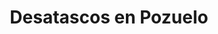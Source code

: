 ---
id: 'service-14'
title: 'Desatascos en Pozuelo'

titleMeta: "Desatascos en Pozuelo - Expertos en Pocería y Desatrancos "
lugar: 'Pozuelo'
mediumImage: 'renovation-lg.webp'
largeImage: 'desatascospozuelo-md.webp'
metaContent: "Desatascos Pociten: Desatascos en Pozuelo, expertos en pocería y desatrancos 💧. Solucionamos tus problemas de atascos rápidamente. ¡Llámanos! ☎️ 647 376 782."
detailBreadcrumbSubTitle: 'Single Service'
detailBreadcrumbDesc: 'Empresa de poceros en Pozuelo con los mejores precios'
canonical: https://www.desatascos-madrid.com/desatascos/pozuelo


title2: 'Desatascos en Pozuelo'
#PARRAFO color negro de fondo y letras en verde
detailSubTitle: 'Desatascos y Obras de Pocería en Pozuelo: Soluciones Efectivas de Desatascos Pociten'

#PARRAFO slider
parrafo: "Desatascos y Obras de Pocería: Soluciones Rápidas y Efectivas para sus Problemas de Saneamiento en Pozuelo"

#PARRAFO Primera pregunta



descripcion: "<p>En Desatascos Pociten, nos enorgullece ofrecer soluciones efectivas y de alta calidad para desatascos y obras de pocería en Pozuelo y sus alrededores. Como empresa especializada en la limpieza y mantenimiento de redes de saneamiento, nos comprometemos a garantizar el correcto funcionamiento de las tuberías y alcantarillas de nuestros clientes, evitando problemas como atascos, inundaciones y olores desagradables.</p>"
detailDesc: "Cuando se trata de problemas de alcantarillado y tuberías, es importante contar con una empresa especializada en desatascos y obras de pocería en Pozuelo y sus alrededores. En Desatascos Pociten, nos enorgullecemos de ofrecer soluciones de alta calidad para garantizar que su sistema de alcantarillado y tuberías funcione correctamente."

#PARRAFO Segunda pregunta


descripcion1: "Ofrecemos una amplia gama de servicios para satisfacer las necesidades de nuestros clientes. Nuestros servicios incluyen la limpieza de tuberías, desatascos de alcantarillado, reparación de tuberías y instalación de nuevas tuberías. Trabajamos diligentemente para garantizar que su sistema de alcantarillado y tuberías funcione de manera eficiente y sin problemas."
descripcion2: ""

#PARRAFO Tercera pregunta

descripcion3: "En Desatascos Pociten, nos esforzamos por utilizar métodos naturales y seguros para resolver los problemas de atascos. Utilizamos tecnologías y herramientas especializadas para eliminar cualquier obstrucción en las tuberías sin dañar el medio ambiente. Además, ofrecemos servicios de emergencia las 24 horas del día, los 7 días de la semana, para resolver cualquier problema urgente que pueda tener con su sistema de alcantarillado o tuberías."

#Set inner Html con contenido variable

contenidoDescripcion: "
<h2>Servicios de Desatascos en Pozuelo</h2>
<p>Ofrecemos servicios de desatascos de alta calidad en Pozuelo y sus alrededores. Nuestro equipo de profesionales altamente capacitados utiliza herramientas y tecnologías de última generación para eliminar los atascos más difíciles de manera rápida y efectiva. Ya sea que se trate de un atasco en su hogar o en su negocio, estamos aquí para ayudarlo.</p>
<br>

<h3>Limpieza de Tuberías</h3>
<p>Una de las causas más comunes de atascos son las tuberías obstruidas. En Desatascos Pociten, utilizamos una amplia gama de técnicas y herramientas especializadas para limpiar las tuberías y eliminar cualquier obstrucción. Esto ayuda a evitar futuros problemas de atascos y mejora el flujo de agua en su hogar o negocio.</p>
<br>
<h3>Desatascos de Alcantarillado</h3>
<p>Cuando se trata de atascos en las alcantarillas, podemos ayudarlo a resolver el problema rápidamente. Nuestro equipo utiliza herramientas de alta presión para eliminar los atascos más difíciles en el sistema de alcantarillado. Además, podemos realizar una inspección completa del sistema para detectar cualquier problema adicional..</p>
<br>
<h2>Servicios de Obras de Pocería en Pozuelo</h2>
<p>En Desatascos Pociten, también ofrecemos servicios de obras de pocería en Pozuelo y sus alrededores. Nuestro equipo altamente capacitado está equipado con las herramientas y tecnologías necesarias para realizar cualquier trabajo de pocería, desde la instalación de nuevas tuberías hasta la reparación de las existentes.</p>
<br>
<h3>Reparación de Tuberías</h3>
<p>Cuando las tuberías están dañadas, pueden causar una serie de problemas, desde atascos hasta inundaciones. En Desatascos Pociten, podemos ayudarlo a resolver cualquier problema de tuberías. Utilizamos tecnologías avanzadas para detectar y reparar las tuberías dañadas sin causar ningún daño adicional.</p>
<br>
<h3>Instalación de Tuberías</h3>
<p>Si necesita nuevas tuberías instaladas en su hogar o negocio, podemos ayudarlo. En Desatascos Pociten, tenemos años de experiencia en la instalación de tuberías de alta calidad. Utilizamos materiales duraderos y de alta calidad para garantizar que su sistema de tuberías funcione correctamente durante muchos años.</p>
"

#PARRAFO Cuarta pregunta

descripcion4: "En Desatascos Pociten, nos enorgullece ofrecer soluciones de alta calidad para desatascos y obras de pocería en Pozuelo y sus alrededores. Nuestro equipo altamente capacitado está equipado con las herramientas y tecnologías necesarias para resolver cualquier problema de alcantarillado o tubería."

#PARRAFO Quinta pregunta


#FAqs de la pagina

accordionData:
 [
    {
      question: '¿Cuánto tiempo lleva el proceso de desatascos y obras de pocería?',
      answer:
        'El tiempo que lleva el proceso depende del tamaño y la complejidad del problema en cuestión. Sin embargo, nuestro equipo trabaja de manera eficiente y efectiva para resolver cualquier problema lo antes posible.',
    },
    {
      question: '¿Utilizan productos químicos para desatascar las tuberías?',
      answer:
        'En Desatascos Pociten, nos esforzamos por utilizar métodos naturales y seguros para resolver los problemas de atascos. Utilizamos tecnologías y herramientas especializadas para eliminar cualquier obstrucción en las tuberías sin dañar el medio ambiente.
',
    },
    {
      question: '¿Ofrecen servicios de emergencia?',
      answer:
        'Sí, ofrecemos servicios de emergencia las 24 horas del día, los 7 días de la semana, para resolver cualquier problema urgente que pueda tener con su sistema de alcantarillado o tuberías.',
    },
      {
      question: '¿Cuál es el precio de los servicios de Desatascos Pociten?',
      answer: 'El precio de los servicios de Desatascos Pociten varía según el tipo y la gravedad del problema, así como el tipo de servicio que se requiere. La empresa ofrece presupuestos personalizados para cada cliente.'
    },
      {
      question: '¿Qué garantía ofrecen para sus servicios?',
      answer:
        'En Desatascos Pociten, nos comprometemos a ofrecer servicios de alta calidad y soluciones efectivas para los problemas de desatascos y obras de pocería. Si no está completamente satisfecho con nuestros servicios, haremos todo lo posible para resolver cualquier problema y garantizar su satisfacción.'
    },
  ]

#OPCIONES LI

option1: '✅ Pisos y viviendas en general con problemas de atascos en bañeras, fregaderos o inodoros.'
option2: '✅ Chalets individuales, adosados o pareados de clientes particulares en general con problemas de atascos en arquetas de hojas o tierra. '
option3: '✅ Colegios con atascos en general de aseos y arquetas de patios.'
option4: '✅ Urbanizaciones con atascos, arquetas deterioradas, problemas de tuberías o bajantes.'
option5: '✅ Restaurantes con problemas de atascos en cocina, fregaderos o en los aseos de los clientes.'
option6: '✅ Instalaciones deportivas con problemas en los desagües de las piscina o vaciado de arquetas en los vestuarios.'
option7: '✅ Hoteles para el mantenimiento de sus instalaciones, queriendo dar siempre el mejor servicio a sus huéspedes.'
option 8: '✅ Multinacionales para incidencias o mantenimiento de las instalaciones distribuidas en sus oficinas.'
option 9: '✅ Naves industriales, que generan residuos que sin remedio se acumulan en sus arquetas produciendo atrancos.'


#PARRAFO TEXTO FONDO NEGRO LETRAS VERDES ANTES DE BOTON

parrafo1: '<h2>24 HORAS A TU SERVICIO</h2>'

isFeatured: true
---